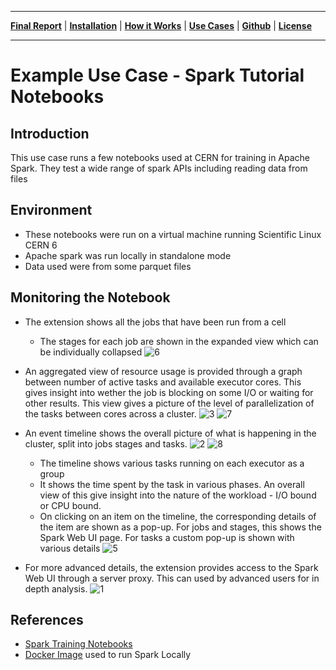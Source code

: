 ___
**[Final Report](index.md)** |
**[Installation](install.md)** |
**[How it Works](how.md)** |
**[Use Cases](#common-use-cases-and-tests)** |
**[Github](https://github.com/krishnan-r/sparkmonitor)** |
**[License](https://github.com/krishnan-r/sparkmonitor/blob/master/LICENSE.md)**
___

# Example Use Case - Spark Tutorial Notebooks

## Introduction
This use case runs a few notebooks used at CERN for training in Apache Spark.
They test a wide range of spark APIs including reading data from files

## Environment
- These notebooks were run on a virtual machine running Scientific Linux CERN 6
- Apache spark was run locally in standalone mode
- Data used were from some parquet files


## Monitoring the Notebook

- The extension shows all the jobs that have been run from a cell
    - The stages for each job are shown in the expanded view which can be individually collapsed
![6](https://user-images.githubusercontent.com/6822941/29601771-d8ecd29c-87fa-11e7-987e-470f2a7ee30b.png)

- An aggregated view of resource usage is provided through a graph between number of active tasks and available executor cores. This gives insight into wether the job is blocking on some I/O or waiting for other results. This view gives a picture of the level of parallelization of the tasks between cores across a cluster.
![3](https://user-images.githubusercontent.com/6822941/29601769-d8e82a26-87fa-11e7-9b0e-91b1414e7821.png)
![7](https://user-images.githubusercontent.com/6822941/29601775-d8f1ade4-87fa-11e7-85e8-ea2c3b687d69.png)

- An event timeline shows the overall picture of what is happening in the cluster, split into jobs stages and tasks.
 ![2](https://user-images.githubusercontent.com/6822941/29601772-d8ed2814-87fa-11e7-87c2-e88ff5e80285.png)
 ![8](https://user-images.githubusercontent.com/6822941/29601776-d919dae4-87fa-11e7-8939-a6c0d0072d90.png)

    - The timeline shows various tasks running on each executor as a group
    - It shows the time spent by the task in various phases. An overall view of this give insight into the nature of the workload - I/O bound or CPU bound.
    - On clicking on an item on the timeline, the corresponding details of the item are shown as a pop-up. For jobs and stages, this shows the Spark Web UI page. For tasks a custom pop-up is shown with various details
    ![5](https://user-images.githubusercontent.com/6822941/29601773-d8eda6ea-87fa-11e7-905d-9bebd62250ea.png)
- For more advanced details, the extension provides access to the Spark Web UI through a server proxy. This can used by advanced users for in depth analysis.
![1](https://user-images.githubusercontent.com/6822941/29601770-d8ea4734-87fa-11e7-9102-524d2b5193c3.png)


## References
- [Spark Training Notebooks](https://github.com/prasanthkothuri/sparkTraining)
- [Docker Image](https://hub.docker.com/r/krishnanr/sparkmonitor/) used to run Spark Locally

